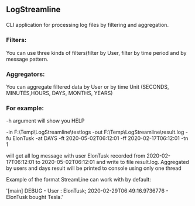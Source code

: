 <h2><p>LogStreamline</p></h2>
<p>CLI application for processing log files by filtering and aggregation.<p>
<h3><p>Filters:<p></h3>
<p>You can use three kinds of filters(filter by User, filter by time period and by message pattern.<p>
<h3><p>Aggregators:<p></h3>
<p>You can aggregate filtered data by User or by time Unit (SECONDS, MINUTES,HOURS, DAYS, MONTHS, YEARS)<p>
<h3><p>For example:<p></h3>
<p>-h argument will show you HELP<p>
<p>-in F:\Temp\LogStreamline\testlogs -out F:\Temp\LogStreamline\result.log -fu
ElonTusk -at DAYS -ft 2020-05-02T06:12:01 -ff 2020-02-17T06:12:01 -tn 1<p>
<p>will get all log message with user ElonTusk recorded from 2020-02-17T06:12:01
to 2020-05-02T06:12:01 and write to file result.log.
Aggregated by users and days result will be printed to console using only one
thread<p>
<p>Example of the format StreamLine can work with by default:<p>
<p>'[main] DEBUG - User : ElonTusk; 2020-02-29T06:49:16.9736776 - ElonTusk bought
Tesla.'<p>
